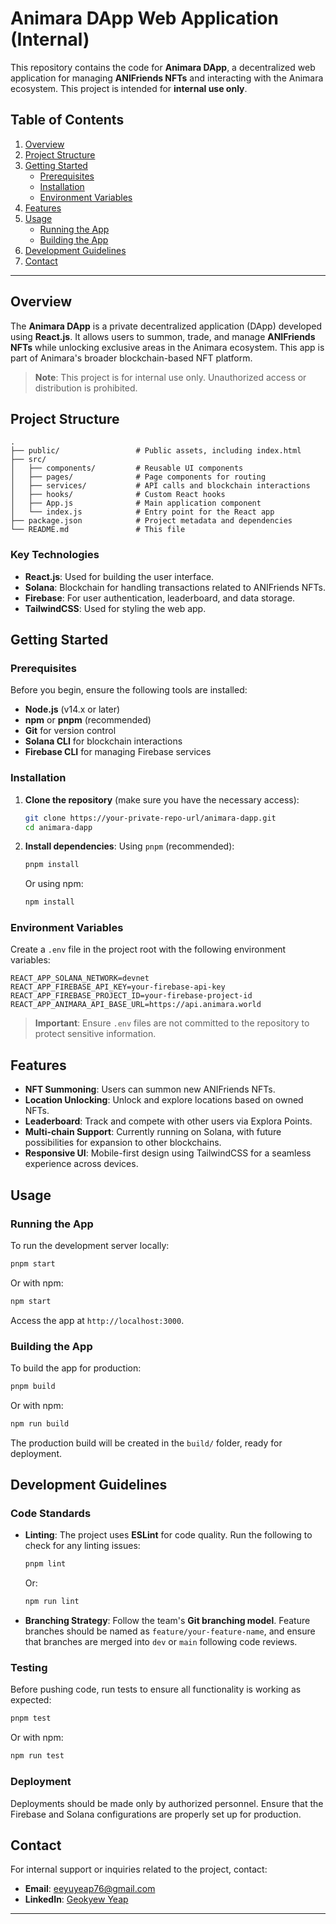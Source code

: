 
# Animara DApp Web Application (Internal)

This repository contains the code for **Animara DApp**, a decentralized web application for managing **ANIFriends NFTs** and interacting with the Animara ecosystem. This project is intended for **internal use only**.

## Table of Contents
1. [Overview](#overview)
2. [Project Structure](#project-structure)
3. [Getting Started](#getting-started)
   - [Prerequisites](#prerequisites)
   - [Installation](#installation)
   - [Environment Variables](#environment-variables)
4. [Features](#features)
5. [Usage](#usage)
   - [Running the App](#running-the-app)
   - [Building the App](#building-the-app)
6. [Development Guidelines](#development-guidelines)
7. [Contact](#contact)

---

## Overview

The **Animara DApp** is a private decentralized application (DApp) developed using **React.js**. It allows users to summon, trade, and manage **ANIFriends NFTs** while unlocking exclusive areas in the Animara ecosystem. This app is part of Animara's broader blockchain-based NFT platform.

> **Note**: This project is for internal use only. Unauthorized access or distribution is prohibited.

## Project Structure

```plaintext
.
├── public/                 # Public assets, including index.html
├── src/
│   ├── components/         # Reusable UI components
│   ├── pages/              # Page components for routing
│   ├── services/           # API calls and blockchain interactions
│   ├── hooks/              # Custom React hooks
│   ├── App.js              # Main application component
│   └── index.js            # Entry point for the React app
├── package.json            # Project metadata and dependencies
└── README.md               # This file
```

### Key Technologies
- **React.js**: Used for building the user interface.
- **Solana**: Blockchain for handling transactions related to ANIFriends NFTs.
- **Firebase**: For user authentication, leaderboard, and data storage.
- **TailwindCSS**: Used for styling the web app.

## Getting Started

### Prerequisites
Before you begin, ensure the following tools are installed:
- **Node.js** (v14.x or later)
- **npm** or **pnpm** (recommended)
- **Git** for version control
- **Solana CLI** for blockchain interactions
- **Firebase CLI** for managing Firebase services

### Installation

1. **Clone the repository** (make sure you have the necessary access):
   ```bash
   git clone https://your-private-repo-url/animara-dapp.git
   cd animara-dapp
   ```

2. **Install dependencies**:
   Using `pnpm` (recommended):
   ```bash
   pnpm install
   ```
   Or using npm:
   ```bash
   npm install
   ```

### Environment Variables

Create a `.env` file in the project root with the following environment variables:

```env
REACT_APP_SOLANA_NETWORK=devnet
REACT_APP_FIREBASE_API_KEY=your-firebase-api-key
REACT_APP_FIREBASE_PROJECT_ID=your-firebase-project-id
REACT_APP_ANIMARA_API_BASE_URL=https://api.animara.world
```

> **Important**: Ensure `.env` files are not committed to the repository to protect sensitive information.

## Features

- **NFT Summoning**: Users can summon new ANIFriends NFTs.
- **Location Unlocking**: Unlock and explore locations based on owned NFTs.
- **Leaderboard**: Track and compete with other users via Explora Points.
- **Multi-chain Support**: Currently running on Solana, with future possibilities for expansion to other blockchains.
- **Responsive UI**: Mobile-first design using TailwindCSS for a seamless experience across devices.

## Usage

### Running the App

To run the development server locally:

```bash
pnpm start
```

Or with npm:

```bash
npm start
```

Access the app at `http://localhost:3000`.

### Building the App

To build the app for production:

```bash
pnpm build
```

Or with npm:

```bash
npm run build
```

The production build will be created in the `build/` folder, ready for deployment.

## Development Guidelines

### Code Standards

- **Linting**: The project uses **ESLint** for code quality. Run the following to check for any linting issues:
   ```bash
   pnpm lint
   ```
   Or:
   ```bash
   npm run lint
   ```

- **Branching Strategy**: Follow the team's **Git branching model**. Feature branches should be named as `feature/your-feature-name`, and ensure that branches are merged into `dev` or `main` following code reviews.

### Testing

Before pushing code, run tests to ensure all functionality is working as expected:

```bash
pnpm test
```

Or with npm:

```bash
npm run test
```

### Deployment

Deployments should be made only by authorized personnel. Ensure that the Firebase and Solana configurations are properly set up for production.

## Contact

For internal support or inquiries related to the project, contact:

- **Email**: [eeyuyeap76@gmail.com](mailto:eeyuyeap76@gmail.com)
- **LinkedIn**: [Geokyew Yeap](https://www.linkedin.com/in/geokyew-yeap-3a3363311/)

---
